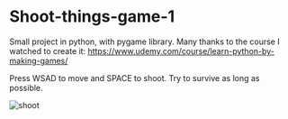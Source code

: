 # Shoot-things-game-1
Small project in python, with pygame library. Many thanks to the course I watched to create it: https://www.udemy.com/course/learn-python-by-making-games/

Press WSAD to move and SPACE to shoot. Try to survive as long as possible.


![shoot](https://user-images.githubusercontent.com/111911254/219870449-3a92d271-d4e4-40ed-826f-6e6bb518dbaa.jpg)
